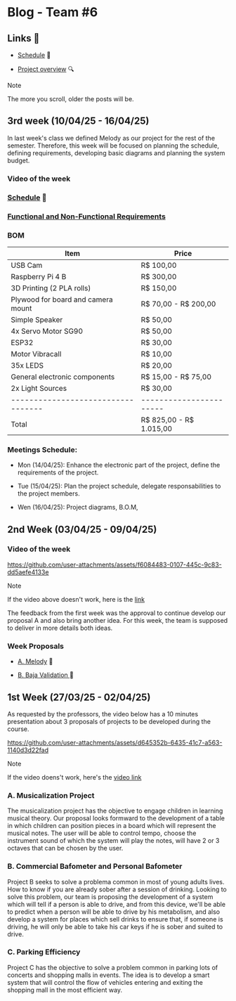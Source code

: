 # Blog - Team #6

## Links 🔗

- [Schedule](https://docs.google.com/spreadsheets/d/1HhtNb4-SCfg7fe9S9xohnO57ZhEAvZ6u02XULvc2ouI/edit?usp=sharing) :calendar:

- <a href="https://github.com/IshikawaRasoto/integration-workshop-3/tree/main">Project overview</a> 🔍

> [!NOTE]
> The more you scroll, older the posts will be.

## 3rd week (10/04/25 - 16/04/25)

In last week's class we defined Melody as our project for the rest of the semester. Therefore, this week will be focused on planning the schedule, defining requirements, developing basic diagrams and planning the system budget.

### Video of the week

### [Schedule](https://docs.google.com/spreadsheets/d/1HhtNb4-SCfg7fe9S9xohnO57ZhEAvZ6u02XULvc2ouI/edit?usp=sharing) :calendar:

### [Functional and Non-Functional Requirements](https://github.com/IshikawaRasoto/integration-workshop-3/blob/main/docs/Requirements.md) 

### BOM

| Item                               | Price                   |
| ---------------------------------- | ----------------------- |
| USB Cam                            | R$ 100,00               |
| Raspberry Pi 4 B                   | R$ 300,00               |
| 3D Printing (2 PLA rolls)          | R$ 150,00               |
| Plywood for board and camera mount | R$ 70,00 - R$ 200,00    |
| Simple Speaker                     | R$ 50,00                |
| 4x Servo Motor SG90                | R$ 50,00                |
| ESP32                              | R$ 30,00                |
| Motor Vibracall                    | R$ 10,00                |
| 35x LEDS                           | R$ 20,00                |
| General electronic components      | R$ 15,00 - R$ 75,00     |
| 2x Light Sources                   | R$ 30,00                |
| ---------------------------------- | ----------------------- |
| Total                              | R$ 825,00 - R$ 1.015,00 |


### Meetings Schedule:

- Mon (14/04/25): Enhance the electronic part of the project, define the requirements of the project.

- Tue (15/04/25): Plan the project schedule, delegate responsabilities to the project members.

- Wen (16/04/25): Project diagrams, B.O.M, 

## 2nd Week (03/04/25 - 09/04/25)

### Video of the week

https://github.com/user-attachments/assets/f6084483-0107-445c-9c83-dd5aefe4133e

> [!NOTE]
> If the video above doesn't work, here is the <a href="https://drive.google.com/file/d/1AGoXJWrNMAOkMldZtp4LrVlzvFSptPVR/view?usp=drive_link">link</a>

The feedback from the first week was the approval to continue develop our proposal A and also bring another idea. For this week, the team is supposed to deliver in more details both ideas.

### Week Proposals

- <a href="https://github.com/IshikawaRasoto/integration-workshop-3/blob/main/Melody.md">A. Melody</a> 🎵

- <a href="https://github.com/IshikawaRasoto/integration-workshop-3/blob/main/BajaValidation.md">B. Baja Validation </a> 🚙

## 1st Week (27/03/25 - 02/04/25)

As requested by the professors, the video below has a 10 minutes presentation about 3 proposals of projects to be developed during the course.

https://github.com/user-attachments/assets/d645352b-6435-41c7-a563-1140d3d22fad

> [!NOTE]
> If the video doens't work, here's the <a href="https://drive.google.com/file/d/1P5hyUBTmhP22Z2IB0QPu1I9AHRTu6y-r/view?usp=sharing">video link</a>

### A. Musicalization Project

The musicalization project has the objective to engage children in learning musical theory. Our proposal looks formward to the development of a table in which children can position pieces in a board which will represent the musical notes. The user will be able to control tempo, choose the instrument sound of which the system will play the notes, will have 2 or 3 octaves that can be chosen by the user. 

### B. Commercial Bafometer and Personal Bafometer

Project B seeks to solve a problema common in most of young adults lives. How to know if you are already sober after a session of drinking. Looking to solve this problem, our team is proposing the development of a system which will tell if a person is able to drive, and from this device, we'll be able to predict when a person will be able to drive by his metabolism, and also develop a system for places which sell drinks to ensure that, if someone is driving, he will only be able to take his car keys if he is sober and suited to drive.

### C. Parking Efficiency

Project C has the objective to solve a problem common in parking lots of concerts and shopping malls in events. The idea is to develop a smart system that will control the flow of vehicles entering and exiting the shopping mall in the most efficient way. 
